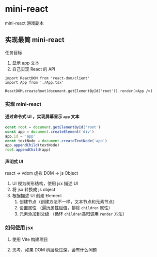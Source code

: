 # mini-react

mini-react 游戏副本

## 实现最简 mini-react

任务目标

1. 显示 app 文本
2. 自己实现 React 的 API

```tsx
import ReactDOM from 'react-dom/client'
import App from './App.tsx'

ReactDOM.createRoot(document.getElementById('root')).render(<App />)
```

### 实现 mini-react

#### 通过命令式 UI ，实现屏幕显示 `app` 文本

```js
const root = document.getElementById('root')
const app = document.createElement('div')
app.id = 'app'
const textNode = document.createTextNode('app')
app.appendChild(textNode)
root.appendChild(app)
```

#### 声明式 UI

react -> vdom 虚拟 DOM -> js Object

1. UI 视为树形结构，使用 jsx 描述 UI
2. 将 jsx 转换成 js object
3. 根据描述 UI 创建 Element
   1. 创建节点（创建方法不一样，文本节点和元素节点）
   2. 设置属性 （遍历属性赋值，排除 `children` 属性）
   3. 元素添加到父级 （循环 `children`递归调用 `render` 方法）

### 如何使用 jsx

1. 使用 Vite 构建项目

2. 思考，如果 DOM 树层级过深，会有什么问题
